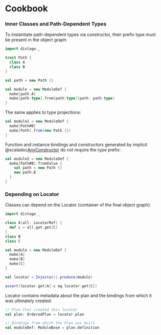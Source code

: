 Cookbook
========

### Inner Classes and Path-Dependent Types

To instantiate path-dependent types via constructor, their prefix type must be present in the object graph:

```scala mdoc:reset
import distage._

trait Path {
  class A
  class B
}

val path = new Path {}

val module = new ModuleDef {
  make[path.A]
  make[path.type].from[path.type](path: path.type)
}
```

The same applies to type projections:

```scala mdoc
val module1 = new ModuleDef {
  make[Path#B]
  make[Path].from(new Path {})
}
```

Function and instance bindings and constructors generated by implicit @scaladoc[AnyConstructor](izumi.distage.constructors.AnyConstructor) do not require the type prefix:

```scala mdoc
val module2 = new ModuleDef {
  make[Path#B].fromValue {
    val path = new Path {}
    new path.B
  }
}
```

### Depending on Locator

Classes can depend on the Locator (container of the final object graph):

```scala
import distage._

class A(all: LocatorRef) {
  def c = all.get.get[C]
}
class B
class C

val module = new ModuleDef {
  make[A]
  make[B]
  make[C]
}

val locator = Injector().produce(module)

assert(locator.get[A].c eq locator.get[C]) 
```

Locator contains metadata about the plan and the bindings from which it was ultimately created:

```scala
// Plan that created this locator
val plan: OrderedPlan = locator.plan

// Bindings from which the Plan was built
val moduleDef: ModuleBase = plan.definition
```
